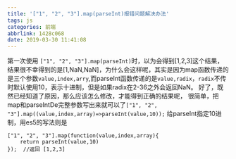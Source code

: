 ```yaml
---
title: '["1", "2", "3"].map(parseInt)报错问题解决办法'
tags: js
categories: 前端
abbrlink: 1428c068
date: 2019-03-30 11:41:08
---
```


第一次使用 `["1", "2", "3"].map(parseInt)`时，以为会得到[1,2,3]这个结果，结果很不幸得到的是[1,NaN,NaN]，为什么会这样呢，其实是因为map函数传递的是三个参数`value,index,arry`,而parseInt函数传递的是`value,radix`，`radix`不传时默认使用10，表示十进制，但是如果radix在2-36之外会返回NaN。
好了，既然已经知道了原因，那么应该怎么修改，才能得到正确的结果呢，
很简单，把map和parseIntDe完整参数写出来就可以了`["1", "2", "3"].map((value,index,array)=>parseInt(value,10));` 给parseInt指定10进制，用es5的写法则是
```
["1", "2", "3"].map(function(value,index,array){
	return parseInt(value,10)
});  //返回 [1,2,3]
```
